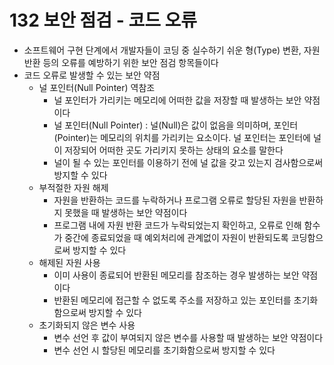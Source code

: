 # 132 보안 점검 - 코드 오류

- 소프트웨어 구현 단계에서 개발자들이 코딩 중 실수하기 쉬운 형(Type) 변환, 자원 반환 등의 오류를 예방하기 위한 보안 점검 항목들이다
- 코드 오류로 발생할 수 있는 보안 약점
  - 널 포인터(Null Pointer) 역참조
    - 널 포인터가 가리키는 메모리에 어떠한 값을 저장할 때 발생하는 보안 약점이다
    - 널 포인터(Null Pointer) : 널(Null)은 값이 없음을 의미하며, 포인터(Pointer)는 메모리의 위치를 가리키는 요소이다. 널 포인터는 포인터에 널이 저장되어 어떠한 곳도 가리키지 못하는 상태의 요소를 말한다
    - 널이 될 수 있는 포인터를 이용하기 전에 널 값을 갖고 있는지 검사함으로써 방지할 수 있다
  - 부적절한 자원 해제
    - 자원을 반환하는 코드를 누락하거나 프로그램 오류로 할당된 자원을 반환하지 못했을 때 발생하는 보안 약점이다
    - 프로그램 내에 자원 반환 코드가 누락되었는지 확인하고, 오류로 인해 함수가 중간에 종료되었을 때 예외처리에 관계없이 자원이 반환되도록 코딩함으로써 방지할 수 있다
  - 해제된 자원 사용
    - 이미 사용이 종료되어 반환된 메모리를 참조하는 경우 발생하는 보안 약점이다
    - 반환된 메모리에 접근할 수 없도록 주소를 저장하고 있는 포인터를 초기화함으로써 방지할 수 있다
  - 초기화되지 않은 변수 사용
    - 변수 선언 후 값이 부여되지 않은 변수를 사용할 때 발생하는 보안 약점이다
    - 변수 선언 시 할당된 메모리를 초기화함으로써 방지할 수 있다